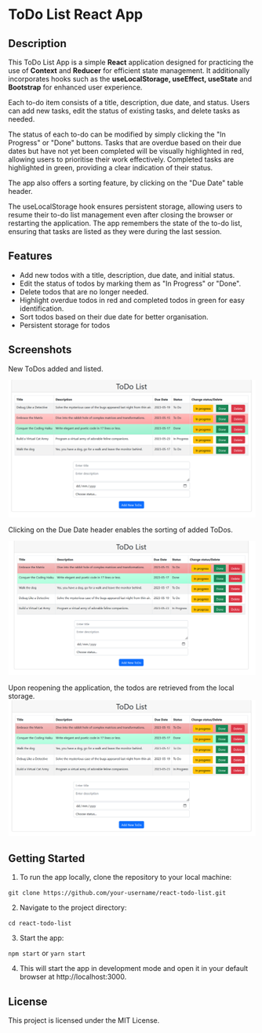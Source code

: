 # ToDo List React App

## Description

This ToDo List App is a simple **React** application designed for practicing the use of **Context** and **Reducer** for efficient state management. It additionally incorporates hooks such as the **useLocalStorage, useEffect, useState** and **Bootstrap** for enhanced user experience.

Each to-do item consists of a title, description, due date, and status. Users can add new tasks, edit the status of existing tasks, and delete tasks as needed.

The status of each to-do can be modified by simply clicking the "In Progress" or "Done" buttons. Tasks that are overdue based on their due dates but have not yet been completed will be visually highlighted in red, allowing users to prioritise their work effectively. Completed tasks are highlighted in green, providing a clear indication of their status.

The app also offers a sorting feature, by clicking on the "Due Date" table header.

The useLocalStorage hook ensures persistent storage, allowing users to resume their to-do list management even after closing the browser or restarting the application. The app remembers the state of the to-do list, ensuring that tasks are listed as they were during the last session.

## Features

* Add new todos with a title, description, due date, and initial status.
* Edit the status of todos by marking them as "In Progress" or "Done".
* Delete todos that are no longer needed.
* Highlight overdue todos in red and completed todos in green for easy identification.
* Sort todos based on their due date for better organisation.
* Persistent storage for todos

## Screenshots

New ToDos added and listed.

![Todo List React App](./public/Todo_list.png)

Clicking on the Due Date header enables the sorting of added ToDos.

![Sorted ToDo List React App](./public/sorted_todo_list.png)

Upon reopening the application, the todos are retrieved from the local storage.
![Loaded ToDos](./public/loaded_sorted_todo_list.png)

## Getting Started

1. To run the app locally, clone the repository to your local machine:

```git clone https://github.com/your-username/react-todo-list.git```  

2. Navigate to the project directory:

```cd react-todo-list```  

3. Start the app:

```npm start``` or ```yarn start```  

4. This will start the app in development mode and open it in your default browser at http://localhost:3000.


## License

This project is licensed under the MIT License.
